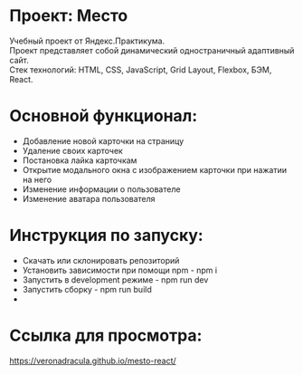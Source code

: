 # Проект: Место
Учебный проект от Яндекс.Практикума.   
Проект представляет собой динамический одностраничный адаптивный сайт.   
Стек технологий: HTML, CSS, JavaScript, Grid Layout, Flexbox, БЭМ, React.   

# Основной функционал:
- Добавление новой карточки на страницу   
- Удаление своих карточек  
- Постановка лайка карточкам  
- Открытие модального окна с изображением карточки при нажатии на него  
- Изменение информации о пользователе
- Изменение аватара пользователя  

# Инструкция по запуску:
- Скачать или склонировать репозиторий
- Установить зависимости при помощи npm - npm i
- Запустить в development режиме - npm run dev
- Запустить сборку - npm run build  
- 
# Ссылка для просмотра:
https://veronadracula.github.io/mesto-react/
